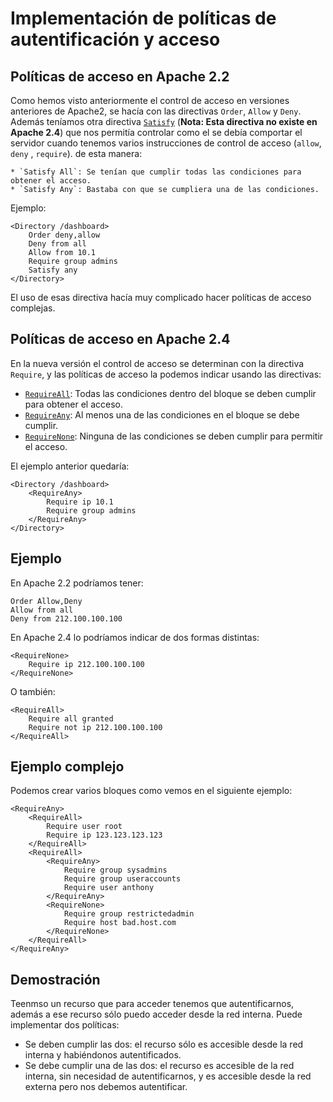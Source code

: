 # Implementación de políticas de autentificación y acceso

## Políticas de acceso en Apache 2.2

Como hemos visto anteriormente el control de acceso en versiones anteriores de Apache2, se hacía con las directivas `Order`, `Allow` y `Deny`. Además teníamos otra directiva [`Satisfy`](http://httpd.apache.org/docs/2.2/mod/core.html#satisfy) (**Nota: Esta directiva no existe en Apache 2.4**) que nos permitía controlar como el se debía comportar el servidor cuando tenemos varios instrucciones de control de acceso (`allow`, `deny` , `require`). de esta manera:

	* `Satisfy All`: Se tenían que cumplir todas las condiciones para obtener el acceso.
	* `Satisfy Any`: Bastaba con que se cumpliera una de las condiciones.

Ejemplo:

	<Directory /dashboard>
		Order deny,allow
		Deny from all
		Allow from 10.1
		Require group admins
		Satisfy any
	</Directory>	

El uso de esas directiva hacía muy complicado hacer políticas de acceso complejas.

## Políticas de acceso en Apache 2.4

En la nueva versión el control de acceso se determinan con la directiva `Require`, y las políticas de acceso la podemos indicar usando las directivas:

* [`RequireAll`](https://httpd.apache.org/docs/2.4/es/mod/mod_authz_core.html#requireall): Todas las condiciones dentro del bloque se deben cumplir para obtener el acceso.
* [`RequireAny`](https://httpd.apache.org/docs/2.4/es/mod/mod_authz_core.html#requireany): Al menos una de las condiciones en el bloque se debe cumplir.
* [`RequireNone`](https://httpd.apache.org/docs/2.4/es/mod/mod_authz_core.html#requirenone): Ninguna de las condiciones se deben cumplir para permitir el acceso.

El ejemplo anterior quedaría:

	<Directory /dashboard>
		<RequireAny>
			Require ip 10.1
			Require group admins
		</RequireAny>
	</Directory>	

## Ejemplo

En Apache 2.2 podríamos tener:

	Order Allow,Deny
	Allow from all
	Deny from 212.100.100.100

En Apache 2.4 lo podríamos indicar de dos formas distintas:

	<RequireNone>
		Require ip 212.100.100.100
	</RequireNone>

O también:

	<RequireAll>
		Require all granted
		Require not ip 212.100.100.100
	</RequireAll>

## Ejemplo complejo

Podemos crear varios bloques como vemos en el siguiente ejemplo:

	<RequireAny>
	    <RequireAll>
	        Require user root
	        Require ip 123.123.123.123
	    </RequireAll>
	    <RequireAll>
	        <RequireAny>
	            Require group sysadmins
	            Require group useraccounts
	            Require user anthony
	        </RequireAny>
	        <RequireNone>
	            Require group restrictedadmin
	            Require host bad.host.com
	        </RequireNone>
	    </RequireAll>
	</RequireAny>

## Demostración

Teenmso un recurso que para acceder tenemos que autentificarnos, además a ese recurso sólo puedo acceder desde la red interna. Puede implementar dos políticas: 

* Se deben cumplir las dos: el recurso sólo es accesible desde la red interna y habiéndonos autentificados.
* Se debe cumplir una de las dos: el recurso es accesible de la red interna, sin necesidad de autentificarnos, y es accesible desde la red externa pero nos debemos autentificar.